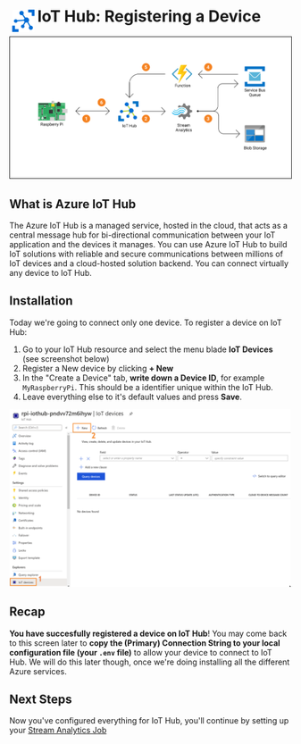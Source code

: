 <h1> <img src="https://raw.githubusercontent.com/sandervandorsten/azure-iothub-demo/master/images/iot-hub-logo.png" alt="IoT Hub Logo" align="left" style="height:40px;padding:5px"> IoT Hub: Registering a Device</h1>

<img src="https://raw.githubusercontent.com/sandervandorsten/azure-iothub-demo/master/images/azure-iothub-demo.png" alt="Infrastructure Overview" border="1">

## What is Azure IoT Hub
The Azure IoT Hub is a managed service, hosted in the cloud, that acts as a central message hub for bi-directional communication between your IoT application and the devices it manages. You can use Azure IoT Hub to build IoT solutions with reliable and secure communications between millions of IoT devices and a cloud-hosted solution backend. You can connect virtually any device to IoT Hub. 

## Installation
Today we're going to connect only one device. To register a device on IoT Hub:

1. Go to your IoT Hub resource and select the menu blade **IoT Devices** (see screenshot below)
2. Register a New device by clicking **+ New**
3. In the "Create a Device" tab, **write down a Device ID**, for example `MyRaspberryPi`. This should be a identifier unique within the IoT Hub.
4. Leave everything else to it's default values and press **Save**. 

<img src="https://raw.githubusercontent.com/sandervandorsten/azure-iothub-demo/master/images/iothub-register01.png" alt="Resources">

## Recap
**You have succesfully registered a device on IoT Hub**! You may come back to this screen later to **copy the (Primary) Connection String to your local configuration file (your `.env` file)** to allow your device to connect to IoT Hub. We will do this later though, once we're doing installing all the different Azure services. 

## Next Steps
Now you've configured everything for IoT Hub, you'll continue by setting up your [Stream Analytics Job](stream-analytics.md)